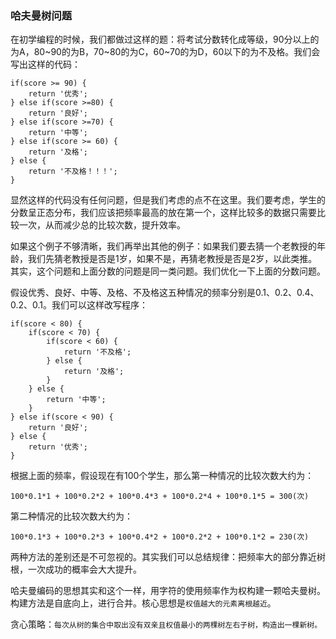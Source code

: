### 哈夫曼树问题

在初学编程的时候，我们都做过这样的题：将考试分数转化成等级，90分以上的为A，80~90的为B，70~80的为C，60~70的为D，60以下的为不及格。我们会写出这样的代码：

	if(score >= 90) {
		return '优秀';
	} else if(score >=80) {
		return '良好';
	} else if(score >=70) {
		return '中等';
	} else if(score >= 60) {
		return '及格';
	} else {
		return '不及格！！！';
	}

显然这样的代码没有任何问题，但是我们考虑的点不在这里。我们要考虑，学生的分数呈正态分布，我们应该把频率最高的放在第一个，这样比较多的数据只需要比较一次，从而减少总的比较次数，提升效率。

如果这个例子不够清晰，我们再举出其他的例子：如果我们要去猜一个老教授的年龄，我们先猜老教授是否是1岁，如果不是，再猜老教授是否是2岁，以此类推。其实，这个问题和上面分数的问题是同一类问题。我们优化一下上面的分数问题。

假设优秀、良好、中等、及格、不及格这五种情况的频率分别是0.1、0.2、0.4、0.2、0.1。我们可以这样改写程序：

	if(score < 80) {
		if(score < 70) {
			if(score < 60) {
				return '不及格';
			} else {
				return '及格';
			}
		} else {
			return '中等';
		}
	} else if(score < 90) {
		return '良好';
	} else {
		return '优秀';
	}

根据上面的频率，假设现在有100个学生，那么第一种情况的比较次数大约为：

	100*0.1*1 + 100*0.2*2 + 100*0.4*3 + 100*0.2*4 + 100*0.1*5 = 300(次)

第二种情况的比较次数大约为：

	100*0.1*3 + 100*0.2*3 + 100*0.4*2 + 100*0.2*2 + 100*0.1*2 = 230(次)

两种方法的差别还是不可忽视的。其实我们可以总结规律：把频率大的部分靠近树根，一次成功的概率会大大提升。

哈夫曼编码的思想其实和这个一样，用字符的使用频率作为权构建一颗哈夫曼树。构建方法是自底向上，进行合并。核心思想是`权值越大的元素离根越近`。

贪心策略：`每次从树的集合中取出没有双亲且权值最小的两棵树左右子树，构造出一棵新树。`